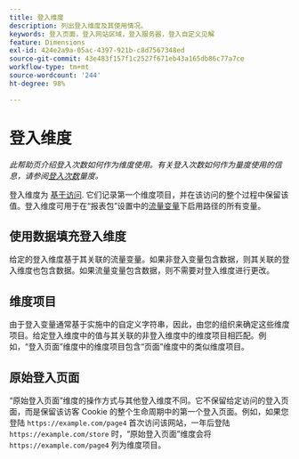 ```yaml
---
title: 登入维度
description: 列出登入维度及其使用情况。
keywords: 登入页面，登入网站区域，登入服务器，登入自定义见解
feature: Dimensions
exl-id: 424e2a9a-05ac-4397-921b-c8d7567348ed
source-git-commit: 43e483f157f1c2527f671eb43a165db86c77a7ce
workflow-type: tm+mt
source-wordcount: '244'
ht-degree: 98%

---
```


# 登入维度

*此帮助页介绍登入次数如何作为维度使用。有关登入次数如何作为量度使用的信息，请参阅[登入次数](../metrics/entries.md)量度。*

登入维度为 [基于访问](../metrics/visits.md). 它们记录第一个维度项目，并在该访问的整个过程中保留该值。登入维度可用于在“报表包”设置中的[流量变量](/help/admin/admin/c-manage-report-suites/c-edit-report-suites/c-traffic-variables/traffic-var.md)下启用路径的所有变量。

## 使用数据填充登入维度

给定的登入维度基于其关联的流量变量。如果非登入变量包含数据，则其关联的登入维度也包含数据。如果流量变量包含数据，则不需要对登入维度进行更改。

## 维度项目

由于登入变量通常基于实施中的自定义字符串，因此，由您的组织来确定这些维度项目。给定登入维度中的值与其关联的非登入维度中的维度项目相匹配。例如，“登入页面”维度中的维度项目包含“页面”维度中的类似维度项目。

## 原始登入页面

“原始登入页面”维度的操作方式与其他登入维度不同。它不保留给定访问的登入页面，而是保留该访客 Cookie 的整个生命周期中的第一个登入页面。例如，如果您登陆 `https://example.com/page4` 首次访问该网站，一年后登陆 `https://example.com/store` 时，“原始登入页面”维度会将 `https://example.com/page4` 列为维度项目。
